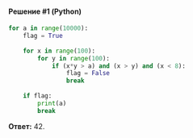 #### Решение #1 (Python)
```python
for a in range(10000):
	flag = True
	
	for x in range(100):
		for y in range(100):
			if (x*y > a) and (x > y) and (x < 8):
				flag = False
				break
	
	if flag:
		print(a)
		break
```
**Ответ:** 42.
